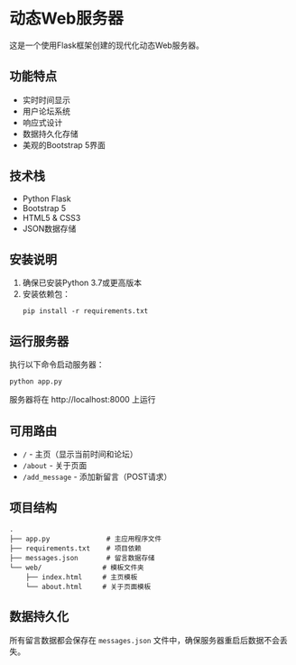 # 动态Web服务器

这是一个使用Flask框架创建的现代化动态Web服务器。

## 功能特点

- 实时时间显示
- 用户论坛系统
- 响应式设计
- 数据持久化存储
- 美观的Bootstrap 5界面

## 技术栈

- Python Flask
- Bootstrap 5
- HTML5 & CSS3
- JSON数据存储

## 安装说明

1. 确保已安装Python 3.7或更高版本
2. 安装依赖包：
   ```
   pip install -r requirements.txt
   ```

## 运行服务器

执行以下命令启动服务器：
```
python app.py
```

服务器将在 http://localhost:8000 上运行

## 可用路由

- `/` - 主页（显示当前时间和论坛）
- `/about` - 关于页面
- `/add_message` - 添加新留言（POST请求）

## 项目结构

```
.
├── app.py              # 主应用程序文件
├── requirements.txt    # 项目依赖
├── messages.json       # 留言数据存储
└── web/               # 模板文件夹
    ├── index.html     # 主页模板
    └── about.html     # 关于页面模板
```

## 数据持久化

所有留言数据都会保存在 `messages.json` 文件中，确保服务器重启后数据不会丢失。 